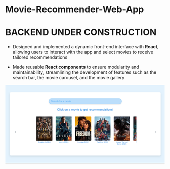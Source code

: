 # Movie-Recommender-Web-App

# BACKEND UNDER CONSTRUCTION

- Designed and implemented a dynamic front-end interface with **React**, allowing users to interact with the app and select movies to receive tailored recommendations

- Made reusable **React components** to ensure modularity and maintainability, streamlining the development of features such as the search bar, the movie carousel, and the movie gallery

[![Watch the video](movie_recommender_thumbnail.png)](https://youtu.be/itb07SSLv7Q?si=p_oovzmtQ9ONqIKp)